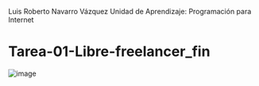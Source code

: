 Luis Roberto Navarro Vázquez 
Unidad de Aprendizaje: Programación para Internet
# Tarea-01-Libre-freelancer_fin

![image](https://user-images.githubusercontent.com/111943639/186327775-acec6eaf-ffb2-4c53-953d-85018a78ead3.png)
